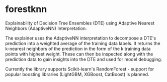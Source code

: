 # forestknn
Explainability of Decision Tree Ensembles (DTE) using Adaptive Nearest Neighbors (AdaptiveNN) Interpretation. 

The explainer uses the AdaptiveNN interpretation to decompose a DTE's prediction into a weighted average of the training data labels. It returns the k-nearest neighbors of the prediction in the form of the k training data points with highest weight. These can then be inspected along with the prediction data to gain insights into the DTE and used for model debugging.

Currently the library supports Scikit-learn's RandomForest - support for popular boosting libraries (LightGBM, XGBoost, CatBoost) is planned.
